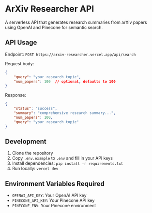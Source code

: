 # ArXiv Researcher API

A serverless API that generates research summaries from arXiv papers using OpenAI and Pinecone for semantic search.

## API Usage

Endpoint: `POST https://arxiv-researcher.vercel.app/api/search`

Request body:
```json
{
    "query": "your research topic",
    "num_papers": 100  // optional, defaults to 100
}
```

Response:
```json
{
    "status": "success",
    "summary": "comprehensive research summary...",
    "num_papers": 100,
    "query": "your research topic"
}
```

## Development

1. Clone the repository
2. Copy `.env.example` to `.env` and fill in your API keys
3. Install dependencies: `pip install -r requirements.txt`
4. Run locally: `vercel dev`

## Environment Variables Required

- `OPENAI_API_KEY`: Your OpenAI API key
- `PINECONE_API_KEY`: Your Pinecone API key
- `PINECONE_ENV`: Your Pinecone environment